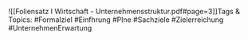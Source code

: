 
![[Foliensatz I Wirtschaft - Unternehmensstruktur.pdf#page=3]]Tags & Topics:
   #Formalziel
   #Einfhrung
   #Plne
   #Sachziele
   #Zielerreichung
   #UnternehmenErwartung